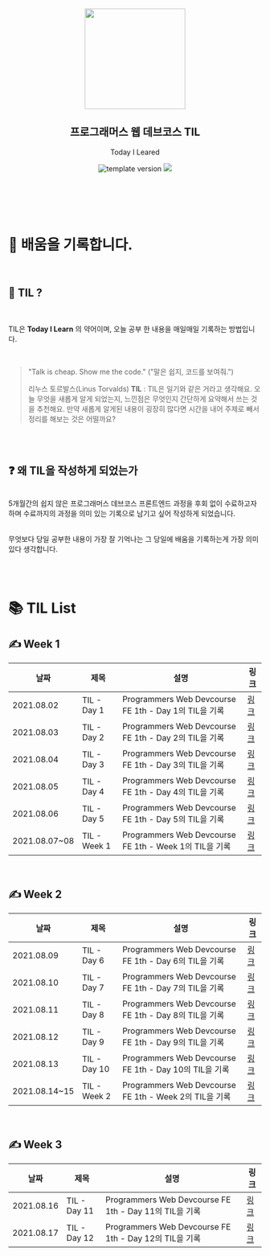 <br/>
<p align="middle" >
  <img width="200px;" src="./src/images/prgms-logo.png"/>
</p>
<h2 align="middle">프로그래머스 웹 데브코스 TIL</h2>
<p align="middle">Today I Leared</p>
<p align="middle">
  <img src="https://img.shields.io/badge/version-1.0.0-blue?style=flat-square" alt="template version"/>
  <img src="https://img.shields.io/badge/language-md-md.svg?style=flat-square"/>
</p>

<br/>
<br/>
<br/>
<br/>

# 📌 배움을 기록합니다.

<br>

## 📄 TIL ?

<br>

TIL은 <b>Today I Learn</b> 의 약어이며, 오늘 공부 한 내용을 매일매일 기록하는 방법입니다.

<br>

> "Talk is cheap. Show me the code."
> ("말은 쉽지, 코드를 보여줘.")
>
> 리누스 토르발스(Linus Torvalds)
> **TIL** : TIL은 일기와 같은 거라고 생각해요. 오늘 무엇을 새롭게 알게 되었는지, 느낀점은 무엇인지 간단하게 요약해서 쓰는 것을 추천해요. 만약 새롭게 알게된 내용이 굉장히 많다면 시간을 내어 주제로 빼서 정리를 해보는 것은 어떨까요?

<br><br>

## ❓ 왜 TIL을 작성하게 되었는가

<br>
5개월간의 쉽지 않은 프로그래머스 데브코스 프론트엔드 과정을 후회 없이 수료하고자 하며 수료까지의 과정을 의미 있는 기록으로 남기고 싶어  작성하게 되었습니다.
<br><br>

무엇보다 당일 공부한 내용이 가장 잘 기억나는 그 당일에 배움을 기록하는게 가장 의미 있다 생각합니다.

<br><br>

# 📚 TIL List

## ✍ Week 1

| 날짜          | 제목         | 설명                                                   | 링크                                             |
| ------------- | ------------ | ------------------------------------------------------ | ------------------------------------------------ |
| 2021.08.02    | TIL - Day 1  | Programmers Web Devcourse FE 1th - Day 1의 TIL을 기록  | [링크](https://velog.io/@codenmh0822/TIL-Day-1)  |
| 2021.08.03    | TIL - Day 2  | Programmers Web Devcourse FE 1th - Day 2의 TIL을 기록  | [링크](https://velog.io/@codenmh0822/TIL-Day-2)  |
| 2021.08.04    | TIL - Day 3  | Programmers Web Devcourse FE 1th - Day 3의 TIL을 기록  | [링크](https://velog.io/@codenmh0822/TIL-Day-3)  |
| 2021.08.05    | TIL - Day 4  | Programmers Web Devcourse FE 1th - Day 4의 TIL을 기록  | [링크](https://velog.io/@codenmh0822/TIL-Day-4)  |
| 2021.08.06    | TIL - Day 5  | Programmers Web Devcourse FE 1th - Day 5의 TIL을 기록  | [링크](https://velog.io/@codenmh0822/TIL-Day-5)  |
| 2021.08.07~08 | TIL - Week 1 | Programmers Web Devcourse FE 1th - Week 1의 TIL을 기록 | [링크](https://velog.io/@codenmh0822/TIL-Week-1) |

<br>

## ✍ Week 2

| 날짜          | 제목         | 설명                                                   | 링크                                             |
| ------------- | ------------ | ------------------------------------------------------ | ------------------------------------------------ |
| 2021.08.09    | TIL - Day 6  | Programmers Web Devcourse FE 1th - Day 6의 TIL을 기록  | [링크](https://velog.io/@codenmh0822/TIL-Day-6)  |
| 2021.08.10    | TIL - Day 7  | Programmers Web Devcourse FE 1th - Day 7의 TIL을 기록  | [링크](https://velog.io/@codenmh0822/TIL-Day-7)  |
| 2021.08.11    | TIL - Day 8  | Programmers Web Devcourse FE 1th - Day 8의 TIL을 기록  | [링크](https://velog.io/@codenmh0822/TIL-Day-8)  |
| 2021.08.12    | TIL - Day 9  | Programmers Web Devcourse FE 1th - Day 9의 TIL을 기록  | [링크](https://velog.io/@codenmh0822/TIL-Day-9)  |
| 2021.08.13    | TIL - Day 10 | Programmers Web Devcourse FE 1th - Day 10의 TIL을 기록 | [링크](https://velog.io/@codenmh0822/TIL-Day-10) |
| 2021.08.14~15 | TIL - Week 2 | Programmers Web Devcourse FE 1th - Week 2의 TIL을 기록 | [링크](https://velog.io/@codenmh0822/TIL-Week-2) |

<br>

## ✍ Week 3

| 날짜       | 제목         | 설명                                                   | 링크                                             |
| ---------- | ------------ | ------------------------------------------------------ | ------------------------------------------------ |
| 2021.08.16 | TIL - Day 11 | Programmers Web Devcourse FE 1th - Day 11의 TIL을 기록 | [링크](https://velog.io/@codenmh0822/TIL-Day-11) |
| 2021.08.17 | TIL - Day 12 | Programmers Web Devcourse FE 1th - Day 12의 TIL을 기록 | [링크](https://velog.io/@codenmh0822/TIL-Day-12) |
